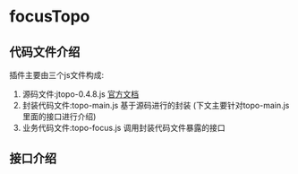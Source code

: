 # focusTopo
## 代码文件介绍
   插件主要由三个js文件构成: 
   1. 源码文件:jtopo-0.4.8.js  [官方文档](http://www.jtopo.com/) 
   2. 封装代码文件:topo-main.js  基于源码进行的封装 (下文主要针对topo-main.js里面的接口进行介绍)
   3. 业务代码文件:topo-focus.js 调用封装代码文件暴露的接口
   
   
## 接口介绍

   
